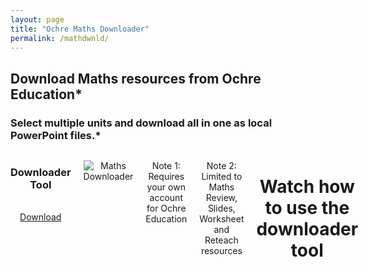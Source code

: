 ```yaml
---
layout: page
title: "Ochre Maths Downloader"
permalink: /mathdwnld/
---
```


## Download Maths resources from Ochre Education*
### Select multiple units and download all in one as local PowerPoint files.* 

<div class="flex-columns" style="display: flex; gap: 20px; text-align: center;">
  <!-- Column 1 -->
  <div style="flex: 1;">
    <h3>Downloader Tool</h3>
        <br>
   <a href="{{ '/assets/files/Ochre Download Tool.zip' | relative_url }}" class="btn btn-primary" download>Download</a>
  </div>

<p align="center">
  <img src="{{ '/assets/img/mthsdwnld.png' | relative_url }}" alt="Maths Downloader" />
</p>

<p> Note 1: Requires your own account for Ochre Education</p>
<p> Note 2: Limited to Maths Review, Slides, Worksheet and Reteach resources</p>

# Watch how to use the downloader tool
